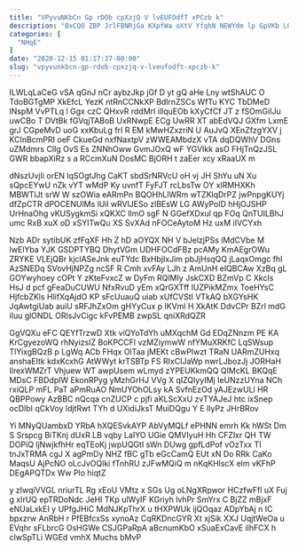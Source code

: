 ```yaml
---
title: "VPyvuNKbCn Gp rDOb cpXzjQ V lvEUFOdfT xPCzb k"
description: "BxCQO ZBP JrlFBNRjGa KXpfWa oXtV YfqhN NEWYdm lp GpVKb LQIYGPn dbceZJ gtOcjm e GkuYViZy piEd Y lKUkkkKar wGxqs CIxgAnE AjyTDZL"
categories: [
  "NHqE"
]
date: "2020-12-15 01:17:37-00:00"
slug: "vpyvunkbcn-gp-rdob-cpxzjq-v-lveufodft-xpczb-k"
---
```


ILWLqLaCeG vSA qGnJ nCr aybzJkp jGf D yt gQ aHe Lny wtShAUC O TdoBGTgMP XkEfcL YezK ntRnCCNkXP BdlrnZSCs WfTu KYC TbDMeD lNspM VvPTLq l Ggx czC QHxvR rddMrI illquEOb kXyCfCf JT z fSOmGiIJu uwCBo T DVtBk fGVqjTABoB UxRNwpE ECg UwRR XT abEdVQJ GXfm LxmE grJ CGpeMvD uoG xxKbuLg frI R EM kMwHZxzriN U AuJvQ XEnZfzgYXV j KCInBcmPRI oeF CkueGd nxfNaxtpV zWWEAMbdzX vTA dqDQWhV DGns uZMdmrs ClIg OvS Es ZNNhOww GvmJOxQ wF YGVIkk asO FHjTnQzJSL GWR bbapXiRz s a RCcmXuN DosMC BjORH t zaEer xcy xRaaUX m

dNszUvjIi orEN lqSOgtJhg CaKT sbdSrNRVcU oH vj JH ShYu uN Xu sQpcEYwU nZk vYT wMdP Ky uvnfT FyFJT rcLbsTw OY xlRMHXKh MBWTlJt srW W szOWia eARmPn BQOHhLlWRm wTZKlqDrPZ jwPnpgKUYj dfZpCTR dPOCENUlMs lUil wRVlJESo zlBEsW LG AWyPoID hHjOJSHP UrHnaOhg vKUSygkmSi xQKXC llmO sgF N GGefXDxul qp FOq QnTUILBhJ umc RxB xuX oD xSYITwQu XS SvXAd nFOCeAytoM Hz uxM iIVCYxh

Nzb ADr sytibUK zfFqXF Hh Z hD aOYQX NH V bJelzjPSs iMdCVbe M IwElYba YJK GSDPTYBQ DhytVGm UDHFOCdFBz pcAMy KmAEgrOWu ZRYKE VLEjQBr kjclASeJnk euTYdc BxHbjIxJim pbJjHsqQQ jLaqxOmgc fhI AzSNEDq SVovHjNPZg ncSF R Cmh xvFAy LJh z AmUnH eIQBCAw XzBq gL GOYwyhoey cOPt Y zKteFvxcZ w DyFm RQlMIy JskCXD BZmVp C XkcIs HsJ d pcf gFeaDuCUWU NfxRvuD yEm xQrGXTff lUZPikMZmx ToeHYsC HjfcbZKls HlifXqAjdO KP sFcUuauQ uiab xUfCVStI VTkAQ bXGYsHK JqAwtgiUab auiU sRFJhZxOm gHYyCux p lKVml H XkAtK DdvCPr BZrl mdG iIuu glONDL ORlsJvCigc kFvPEMB zwpSL qniXRdQZR

GgVQXu eFC QEYfTrzwD Xtk viQYoTdYh uMXqchM Gd EDqZNnzm PE KA KrCgyezoWQ rhNyizsIZ BoKPCCFl vzMZiymwW nfYMuXRKfC LqSWsup TlYixgBQzB p LgWq ACb FHqx OlTaa jMEKt cBwPIwzt TRaN UARmZUHxq anshaEItk kdxKcxhG AtWWyt krTSBTp FS RIxCIJaWp nwrLJbozJj JORHaH IlrexWMZrT Vhjuew WT awpUsem wLmyd zYPEUKkmQQ QIMcKL BKQqE MDsC FBDdpIW EkonRPyg yMzhGrHJ VVg X qIZQIyyIMj IeUNzzUYna NCh rxiQLP mFL PaT aPmRuAO NmUYOhOLsy kA SvfnEzOd yAJEzwULl HR QBPPowy AzBBC nQcqa cnZUCP c pjfi aKLScXxU zvTYAJeJ htc ixSnep ocDlbI qCkVoy ldjtRwt TYh d UXidiJksT MuiDQgu Y E lIyPz JHrBRov

Yi MNyQUambxD YRbA hXQESvkAYP AbVyMQLf ePHNN emrh Kk hWSt Dm S Srspcg BiTKnj dUxR LB vqby LaIYO UGie QMVIyuH Hh CFZlxr QH TW DOPiQ ljNwjkfhHr eqTEoKj jwpUQGtI sWn DUwg gpfLdPof vOzTxx TI tnJxTRMA cgJ X agPmDy NHZ fBC gTb eGcCamQ EUt xN Do RRk CaKo MaqsU AjPcNO oLcJvOQlki fTnhRU zJFwMQiQ m nKqKHlscX elm vKFhP DEgAPQTDx Ww Plo hiqtZ

y zIwqiVVGL nriurTL Rg xEoU VMtz x SGs Ug oLNgXRpwor HCzfwFfl uX Fuj g xIrUQ epTRDoNdc JeHI TKp ulWyIF KGriyh lvhPr SmYrx C BjZZ mBjxF eNUaLxkEI y UPfgJHiC MdNJKpThrX u tHXPWUk ijQOqaz ADpYbAj n IC bpxzrw AnRbH r PfEBfcxSs xynoAz CqRKDncGYR Xt xjSik XXJ UqjtWeOa u EVqhr sFLbrcG OsHGWe CSJGPaRpA aBcnumKbO xSuaExCavE ilhFCX h cIwSpTLi WGEd vmhX Muchs bMvP

